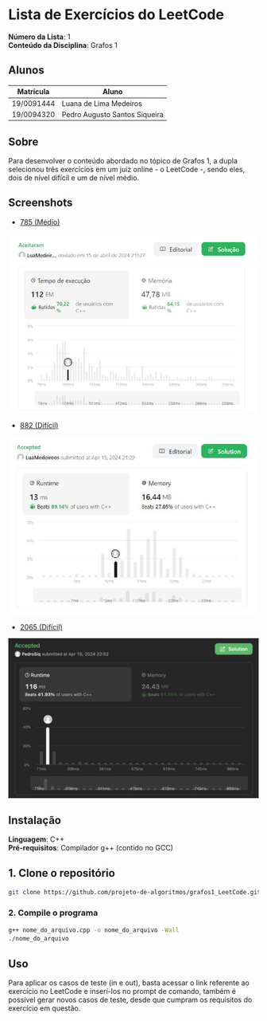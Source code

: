 # Lista de Exercícios do LeetCode

**Número da Lista**: 1<br>
**Conteúdo da Disciplina**: Grafos 1<br>

## Alunos
|Matrícula | Aluno |
| -- | -- |
| 19/0091444  |  Luana de Lima Medeiros |
| 19/0094320  |  Pedro Augusto Santos Siqueira |

## Sobre 
Para desenvolver o conteúdo abordado no tópico de Grafos 1, a dupla selecionou três exercícios em um juiz online - o LeetCode -, sendo eles, dois de nível difícil e um de nível médio.

## Screenshots
- [785 (Médio)](https://leetcode.com/problems/is-graph-bipartite/description/)
<img width="734" alt="Is Graph Bipartite?" src="https://github.com/projeto-de-algoritmos/Grafos1_LeetCode/blob/master/img/leetcode_785.jpg">

- [882 (Difícil)](https://leetcode.com/problems/reachable-nodes-in-subdivided-graph/description/)
<img width="734" alt="I" src="https://github.com/projeto-de-algoritmos/Grafos1_LeetCode/blob/master/img/leetcode_882.jpg">

- [2065 (Difícil)](https://leetcode.com/problems/maximum-path-quality-of-a-graph/)
<img width="734" alt="I" src="https://github.com/projeto-de-algoritmos/Grafos1_LeetCode/blob/master/img/leetcode_2065.png">

## Instalação 
**Linguagem**: C++<br>
**Pré-requisitos**: Compilador g++ (contido no GCC)<br>

## 1. Clone o repositório 

```bash
git clone https://github.com/projeto-de-algoritmos/grafos1_LeetCode.git
```

### 2. Compile o programa

```bash
g++ nome_do_arquivo.cpp -o nome_do_arquivo -Wall 
./nome_do_arquivo
```

## Uso 
Para aplicar os casos de teste (in e out), basta acessar o link referente ao exercício no LeetCode e inserí-los no prompt de comando, também é possível gerar novos casos de teste, desde que cumpram os requisitos do exercício em questão.
